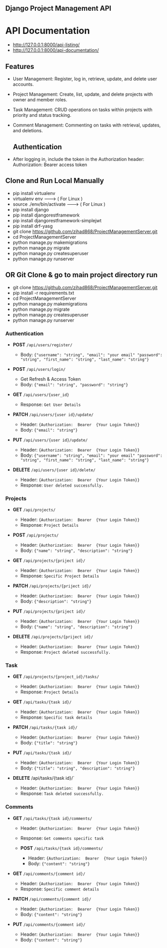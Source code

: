 ## Django  Project Management API

#  API Documentation 
-  http://127.0.0.1:8000/api-listing/
-  http://127.0.0.1:8000/api-documentation/

  
  ## Features
- User Management: Register, log in, retrieve, update, and delete user accounts.
- Project Management: Create, list, update, and delete projects with owner and member roles.
- Task Management: CRUD operations on tasks within projects with priority and status tracking.
- Comment Management: Commenting on tasks with retrieval, updates, and deletions.

  ##  Authentication
- After logging in, include the token in the Authorization header:
  Authorization:  Bearer access token


## Clone and Run Local Manually 
-  pip install virtualenv 
-  virtualenv env                    --->  ( For Linux )
-  source ./env/bin/activate   --->  ( For Linux )
-  pip install django
-  pip install djangorestframework
-  pip install djangorestframework-simplejwt
-  pip install drf-yasg
-  git clone https://github.com/zihad868/ProjectManagementServer.git
-  cd ProjectManagementServer
-  python manage.py makemigrations
-  python manage.py migrate
-  python manage.py createsuperuser
-  python manage.py runserver

## OR Git Clone & go to main project directory run
 -  git clone https://github.com/zihad868/ProjectManagementServer.git
 -  pip install -r requirements.txt
 -  cd ProjectManagementServer
 -  python manage.py makemigrations
 -  python manage.py migrate
 -  python manage.py  createsuperuser
 -  python manage.py runserver


### Authentication

- **POST** `/api/users/register/`
  - Body: `{"username": "string", "email": "your email" "password": "string", "first_name": "string", "last_name": "string"}`
 
    

- **POST** `/api/users/login/`
  - Get Refresh & Access Token
  - Body: `{"email": "string", "password": "string"}`
 
    

 - **GET** `/api/users/{user_id}`
   - Response: `Get User Details`


- **PATCH** `/api/users/{user id}/update/`
    - Header: `{Authorization:  Bearer  {Your Login Token}}`
    - Body: `{"email": "string"}`


- **PUT** `/api/users/{user id}/update/`
    - Header: `{Authorization:  Bearer  {Your Login Token}}`
    - Body: `{"username": "string", "email": "your email" "password": "string", "first_name": "string", "last_name": "string"}`

- **DELETE** `/api/users/{user id}/delete/`
    - Header: `{Authorization:  Bearer  {Your Login Token}}`
    -  Response: `User deleted successfully.`


### Projects
- **GET** `/api/projects/`
    - Header: `{Authorization:  Bearer  {Your Login Token}}`
    - Response: `Project Details`

 - **POST** `/api/projects/`
    - Header: `{Authorization:  Bearer  {Your Login Token}}`
    -  Body: `{"name": "string", "description": "string"}`

 - **GET** `/api/projects/{priject id}/`
    - Header: `{Authorization:  Bearer  {Your Login Token}}`
    - Response: `Specific Project Details`

  - **PATCH** `/api/projects/{priject id}/`
    - Header: `{Authorization:  Bearer  {Your Login Token}}`
    -  Body: `{"description": "string"}`
   
 - **PUT** `/api/projects/{priject id}/`
    - Header: `{Authorization:  Bearer  {Your Login Token}}`
    -  Body: `{"name": "string", "description": "string"}`
  
  - **DELETE** `/api/projects/{priject id}/`
    - Header: `{Authorization:  Bearer  {Your Login Token}}`
    -  Response: `Project deleted successfully.`


### Task
- **GET** `/api/projects/{project_id}/tasks/`
    - Header: `{Authorization:  Bearer  {Your Login Token}}`
    - Response: `Project Details`

- **GET** `/api/tasks/{task id}/`
    - Header: `{Authorization:  Bearer  {Your Login Token}}`
    - Response: `Specific task details`

 - **PATCH** `/api/tasks/{task id}/`
    - Header: `{Authorization:  Bearer  {Your Login Token}}`
    -  Body: `{"title": "string"}`
   
 - **PUT** `/api/tasks/{task id}/`
    - Header: `{Authorization:  Bearer  {Your Login Token}}`
    -  Body: `{"title": "string", "description": "string"}`
  
  - **DELETE**  /api/tasks/{task id}/`
    - Header: `{Authorization:  Bearer  {Your Login Token}}`
    -  Response: `Task deleted successfully.`



  ### Comments
- **GET** `/api/tasks/{task id}/comments/`
    - Header: `{Authorization:  Bearer  {Your Login Token}}`
    - Response: `Get comments specific task`
 
  - **POST** `/api/tasks/{task id}/comments/`
    - Header: `{Authorization:  Bearer  {Your Login Token}}`
    -  Body: `{"content": "string"}`

- **GET** `/api/comments/{comment id}/`
    - Header: `{Authorization:  Bearer  {Your Login Token}}`
    - Response: `Specific comment details`

 - **PATCH** `/api/comments/{comment id}/`
    - Header: `{Authorization:  Bearer  {Your Login Token}}`
    -  Body: `{"content": "string"}`
   
 - **PUT** `/api/comments/{comment id}/`
    - Header: `{Authorization:  Bearer  {Your Login Token}}`
    -  Body: `{"content": "string"}`
